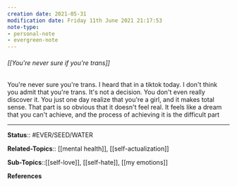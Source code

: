 ```yaml
---
creation date: 2021-05-31
modification date: Friday 11th June 2021 21:17:53
note-type:
- personal-note
- evergreen-note
---
```


###### [[You're never sure if you're trans]]

You're never sure you're trans. I heard that in a tiktok today. I don't think you admit that you're trans. It's not a decision. You don't even really discover it. You just one day realize that you're a girl, and it makes total sense. That part is so obvious that it doesn't feel real. It feels like a dream that you can't achieve, and the process of achieving it is the difficult part


---
**Status**:: #EVER/SEED/WATER  

**Related-Topics**:: [[mental health]], [[self-actualization]]
	
**Sub-Topics**::[[self-love]], [[self-hate]], [[my emotions]]
	
**References**